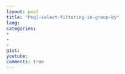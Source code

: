 ```yaml
---
layout: post
title: "Psql-select-filtering-in-group-by"
lang: 
categories:
- 
- 
- 
gist: 
youtube: 
comments: true
---
```


